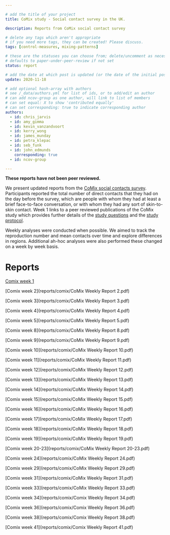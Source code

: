 ```yaml
---

# add the title of your project
title: CoMix study - Social contact survey in the UK.

description: Reports from CoMix social contact survey

# delete any tags which aren't appropriate
# if you need more tags, they can be created! Please discuss.
tags: [control-measures, mixing-patterns]

# these are the statuses you can choose from; delete/uncomment as necessary
# defaults to paper-under-peer-review if not set
status: report

# add the date at which post is updated (or the date of the initial post, if its the initial post) in YYYY-MM-DD
update: 2020-11-18

# add optional hash-array with authors
# see /_data/authors.yml for list of ids, or to add/edit an author
# can add ncov-group as one author, will link to list of members
# can set equal: X to show 'contributed equally'
# can set corresponding: true to indicate corresponding author
authors:
  - id: chris_jarvis
  - id: amy_gimma
  - id: kevin_vanzandvoort
  - id: kerry_wong
  - id: james_munday
  - id: petra_klepac
  - id: seb_funk
  - id: john_edmunds
    corresponding: true
  - id: ncov-group

---
```


**These reports have not been peer reviewed.**

We present updated reports from the [CoMix social contacts survey](https://bmcmedicine.biomedcentral.com/articles/10.1186/s12916-020-01597-8). Participants reported the total number of direct contacts that they had on the day before the survey, which are people with whom they had at least a brief face-to-face conversation, or with whom they had any sort of skin-to-skin contact. Week 1 links to a peer reviewed publications of the CoMix study which provides further details of the [study questions](https://static-content.springer.com/esm/art%3A10.1186%2Fs12916-020-01597-8/MediaObjects/12916_2020_1597_MOESM2_ESM.pdf) and the [study protocol](https://static-content.springer.com/esm/art%3A10.1186%2Fs12916-020-01597-8/MediaObjects/12916_2020_1597_MOESM1_ESM.pdf).

Weekly analyses were conducted when possible. We aimed to track the reproduction number and mean contacts over time and explore differences in regions. Additional ah-hoc analyses were also performed these changed on a week by week basis.


# Reports
[Comix week 1](https://bmcmedicine.biomedcentral.com/articles/10.1186/s12916-020-01597-8)

[Comix week 2](reports/comix/CoMix Weekly Report 2.pdf)

[Comix week 3](reports/comix/CoMix Weekly Report 3.pdf)

[Comix week 4](reports/comix/CoMix Weekly Report 4.pdf)

[Comix week 5](reports/comix/CoMix Weekly Report 5.pdf)

[Comix week 8](reports/comix/CoMix Weekly Report 8.pdf)

[Comix week 9](reports/comix/CoMix Weekly Report 9.pdf)

[Comix week 10](reports/comix/CoMix Weekly Report 10.pdf)

[Comix week 11](reports/comix/CoMix Weekly Report 11.pdf)

[Comix week 12](reports/comix/CoMix Weekly Report 12.pdf)

[Comix week 13](reports/comix/CoMix Weekly Report 13.pdf)

[Comix week 14](reports/comix/CoMix Weekly Report 14.pdf)

[Comix week 15](reports/comix/CoMix Weekly Report 15.pdf)

[Comix week 16](reports/comix/CoMix Weekly Report 16.pdf)

[Comix week 17](reports/comix/CoMix Weekly Report 17.pdf)

[Comix week 18](reports/comix/CoMix Weekly Report 18.pdf)

[Comix week 19](reports/comix/CoMix Weekly Report 19.pdf)

[Comix week 20-23](reports/comix/CoMix Weekly Report 20-23.pdf)

[Comix week 24](reports/comix/CoMix Weekly Report 24.pdf) 

[Comix week 29](reports/comix/CoMix Weekly Report 29.pdf) 

[Comix week 31](reports/comix/CoMix Weekly Report 31.pdf) 

[Comix week 33](reports/comix/CoMix Weekly Report 33.pdf) 

[Comix week 34](reports/comix/Comix Weekly Report 34.pdf) 

[Comix week 36](reports/comix/Comix Weekly Report 36.pdf) 

[Comix week 38](reports/comix/Comix Weekly Report 38.pdf) 

[Comix week 41](reports/comix/Comix Weekly Report 41.pdf) 